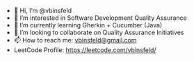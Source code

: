 - 👋 Hi, I’m @vbinsfeld
- 👀 I’m interested in Software Development Quality Assurance
- 🌱 I’m currently learning Gherkin + Cucumber (Java)
- 💞️ I’m looking to collaborate on Quality Assurance Initiatives
- 📫 How to reach me: vbinsfeld@gmail.com 
- LeetCode Profile: https://leetcode.com/vbinsfeld/ 

<!---
vbinsfeld/vbinsfeld is a ✨ special ✨ repository because its `README.md` (this file) appears on your GitHub profile.
You can click the Preview link to take a look at your changes.
--->

